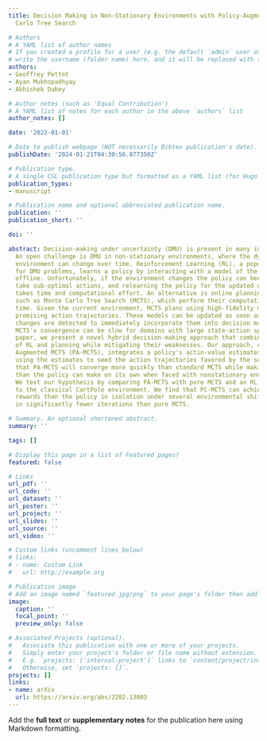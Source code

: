 ```yaml
---
title: Decision Making in Non-Stationary Environments with Policy-Augmented Monte
  Carlo Tree Search

# Authors
# A YAML list of author names
# If you created a profile for a user (e.g. the default `admin` user at `content/authors/admin/`), 
# write the username (folder name) here, and it will be replaced with their full name and linked to their profile.
authors:
- Geoffrey Pettet
- Ayan Mukhopadhyay
- Abhishek Dubey

# Author notes (such as 'Equal Contribution')
# A YAML list of notes for each author in the above `authors` list
author_notes: []

date: '2022-01-01'

# Date to publish webpage (NOT necessarily Bibtex publication's date).
publishDate: '2024-01-21T04:30:56.077350Z'

# Publication type.
# A single CSL publication type but formatted as a YAML list (for Hugo requirements).
publication_types:
- manuscript

# Publication name and optional abbreviated publication name.
publication: ''
publication_short: ''

doi: ''

abstract: Decision-making under uncertainty (DMU) is present in many important problems.
  An open challenge is DMU in non-stationary environments, where the dynamics of the
  environment can change over time. Reinforcement Learning (RL), a popular approach
  for DMU problems, learns a policy by interacting with a model of the environment
  offline. Unfortunately, if the environment changes the policy can become stale and
  take sub-optimal actions, and relearning the policy for the updated environment
  takes time and computational effort. An alternative is online planning approaches
  such as Monte Carlo Tree Search (MCTS), which perform their computation at decision
  time. Given the current environment, MCTS plans using high-fidelity models to determine
  promising action trajectories. These models can be updated as soon as environmental
  changes are detected to immediately incorporate them into decision making. However,
  MCTS's convergence can be slow for domains with large state-action spaces. In this
  paper, we present a novel hybrid decision-making approach that combines the strengths
  of RL and planning while mitigating their weaknesses. Our approach, called Policy
  Augmented MCTS (PA-MCTS), integrates a policy's actin-value estimates into MCTS,
  using the estimates to seed the action trajectories favored by the search. We hypothesize
  that PA-MCTS will converge more quickly than standard MCTS while making better decisions
  than the policy can make on its own when faced with nonstationary environments.
  We test our hypothesis by comparing PA-MCTS with pure MCTS and an RL agent applied
  to the classical CartPole environment. We find that PC-MCTS can achieve higher cumulative
  rewards than the policy in isolation under several environmental shifts while converging
  in significantly fewer iterations than pure MCTS.

# Summary. An optional shortened abstract.
summary: ''

tags: []

# Display this page in a list of Featured pages?
featured: false

# Links
url_pdf: ''
url_code: ''
url_dataset: ''
url_poster: ''
url_project: ''
url_slides: ''
url_source: ''
url_video: ''

# Custom links (uncomment lines below)
# links:
# - name: Custom Link
#   url: http://example.org

# Publication image
# Add an image named `featured.jpg/png` to your page's folder then add a caption below.
image:
  caption: ''
  focal_point: ''
  preview_only: false

# Associated Projects (optional).
#   Associate this publication with one or more of your projects.
#   Simply enter your project's folder or file name without extension.
#   E.g. `projects: ['internal-project']` links to `content/project/internal-project/index.md`.
#   Otherwise, set `projects: []`.
projects: []
links:
- name: arXiv
  url: https://arxiv.org/abs/2202.13003
---
```


Add the **full text** or **supplementary notes** for the publication here using Markdown formatting.
